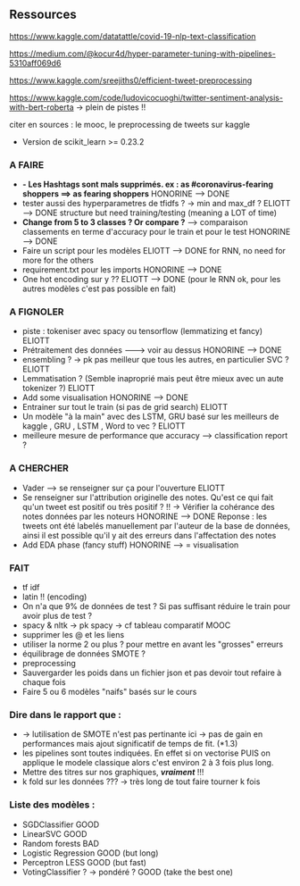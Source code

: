 
## Ressources

https://www.kaggle.com/datatattle/covid-19-nlp-text-classification

https://medium.com/@kocur4d/hyper-parameter-tuning-with-pipelines-5310aff069d6

https://www.kaggle.com/sreejiths0/efficient-tweet-preprocessing

https://www.kaggle.com/code/ludovicocuoghi/twitter-sentiment-analysis-with-bert-roberta -> plein de pistes !! 


citer en sources : le mooc, le preprocessing de tweets sur kaggle

- Version de scikit_learn >= 0.23.2




### A FAIRE

- **- Les Hashtags sont mals supprimés. ex : as #coronavirus-fearing shoppers ==> as fearing shoppers** HONORINE --> DONE
- tester aussi des hyperparametres de tfidfs ?  -> min and max_df ? ELIOTT --> DONE structure but need training/testing (meaning a LOT of time)
- **Change from 5 to 3 classes ? Or compare ?**  --> comparaison classements en terme d'accuracy pour le train et pour le test HONORINE --> DONE
- Faire un script pour les modèles ELIOTT --> DONE for RNN, no need for more for the others
- requirement.txt pour les imports HONORINE --> DONE
- One hot encoding sur y ?? ELIOTT --> DONE (pour le RNN ok, pour les autres modèles c'est pas possible en fait)





### A FIGNOLER

- piste : tokeniser avec spacy ou tensorflow (lemmatizing et fancy) ELIOTT
- Prétraitement des données ---> voir au dessus HONORINE --> DONE
- ensembling ? -> pk pas meilleur que tous les autres, en particulier SVC ? ELIOTT
- Lemmatisation ? (Semble inaproprié mais peut être mieux avec un aute tokenizer ?) ELIOTT
- Add some visualisation HONORINE --> DONE
- Entrainer sur tout le train (si pas de grid search) ELIOTT
- Un modèle "à la main" avec des LSTM, GRU basé sur les meilleurs de kaggle ,  GRU , LSTM ,  Word to vec ? ELIOTT
- meilleure mesure de performance que accuracy --> classification report ?





### A CHERCHER 

- Vader --> se renseigner sur ça pour l'ouverture ELIOTT
- Se renseigner sur l'attribution originelle des notes. Qu'est ce qui fait qu'un tweet est positif ou très positif ? !! -> Vérifier la cohérance des notes données par les noteurs HONORINE --> DONE
    Reponse : les tweets ont été labelés manuellement par l'auteur de la base de données, ainsi il est possible qu'il y ait des erreurs dans l'affectation des notes 
- Add EDA phase (fancy stuff) HONORINE --> = visualisation




### FAIT

- tf idf 
- latin !! (encoding)
- On n'a que 9% de données de test ? Si pas suffisant réduire le train pour avoir plus de test ? 
- spacy & nltk -> pk spacy -> cf tableau comparatif MOOC
- supprimer les @ et les liens
- utiliser la norme 2 ou plus ? pour mettre en avant les "grosses" erreurs
- équilibrage de données SMOTE ?
- preprocessing 
- Sauvergarder les poids dans un fichier json et pas devoir tout refaire à chaque fois
- Faire 5 ou 6 modèles "naifs" basés sur le cours 





### Dire dans le rapport que : 
- -> lutilisation de SMOTE n'est pas pertinante ici -> pas de gain en performances mais ajout significatif de temps de fit. (*1.3)
- les pipelines sont toutes indiquées. En effet si on vectorise PUIS on applique le modele classique alors c'est environ 2 à 3 fois plus long.  
- Mettre des titres sur nos graphiques, ***vraiment*** !!!
- k fold sur les données ??? -> très long de tout faire tourner k fois 




### Liste des modèles : 

- SGDClassifier   GOOD
- LinearSVC   GOOD
- Random forests   BAD
- Logistic Regression  GOOD (but long)
- Perceptron LESS GOOD  (but fast)
- VotingClassifier ? -> pondéré ?  GOOD (take the best one)




